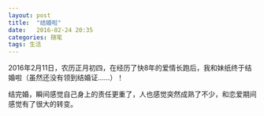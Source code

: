 ```yaml
---
layout: post
title:  "结婚啦"
date:   2016-02-24 20:35
categories: 随笔
tags: 生活 
---
```


2016年2月11日，农历正月初四，在经历了快8年的爱情长跑后，我和妹纸终于结婚啦（虽然还没有领到结婚证……）！

结完婚，瞬间感觉自己身上的责任更重了，人也感觉突然成熟了不少，和恋爱期间感觉有了很大的转变。